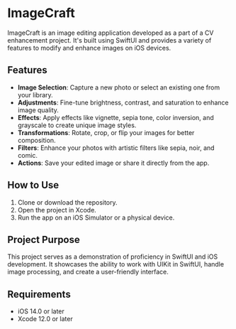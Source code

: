 # ImageCraft

ImageCraft is an image editing application developed as a part of a CV enhancement project. It's built using SwiftUI and provides a variety of features to modify and enhance images on iOS devices.

## Features

- **Image Selection**: Capture a new photo or select an existing one from your library.
- **Adjustments**: Fine-tune brightness, contrast, and saturation to enhance image quality.
- **Effects**: Apply effects like vignette, sepia tone, color inversion, and grayscale to create unique image styles.
- **Transformations**: Rotate, crop, or flip your images for better composition.
- **Filters**: Enhance your photos with artistic filters like sepia, noir, and comic.
- **Actions**: Save your edited image or share it directly from the app.

## How to Use

1. Clone or download the repository.
2. Open the project in Xcode.
3. Run the app on an iOS Simulator or a physical device.

## Project Purpose

This project serves as a demonstration of proficiency in SwiftUI and iOS development. It showcases the ability to work with UIKit in SwiftUI, handle image processing, and create a user-friendly interface.

## Requirements

- iOS 14.0 or later
- Xcode 12.0 or later
